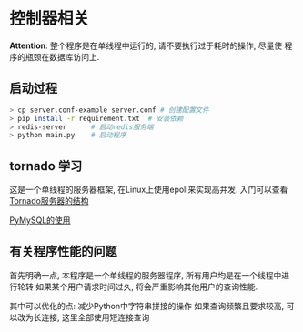 # 控制器相关

**Attention**: 整个程序是在单线程中运行的, 请不要执行过于耗时的操作, 尽量使
                程序的瓶颈在数据库访问上.

## 启动过程

```bash
> cp server.conf-example server.conf # 创建配置文件
> pip install -r requirement.txt  # 安装依赖
> redis-server      # 启动redis服务端
> python main.py    # 启动程序
```


## tornado 学习

这是一个单线程的服务器框架, 在Linux上使用epoll来实现高并发.
入门可以查看[Tornado服务器的结构][1]


[PyMySQL的使用][2]


## 有关程序性能的问题

首先明确一点, 本程序是一个单线程的服务器程序, 所有用户均是在一个线程中进行轮转
如果某个用户请求时间过久, 将会严重影响其他用户的查询性能.

其中可以优化的点:
    减少Python中字符串拼接的操作
    如果查询频繁且要求较高, 可以改为长连接, 这里全部使用短连接查询


[1]: http://www.tornadoweb.org/en/stable/guide/structure.html
[2]: https://pypi.python.org/pypi/PyMySQL
